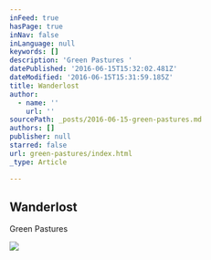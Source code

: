 ```yaml
---
inFeed: true
hasPage: true
inNav: false
inLanguage: null
keywords: []
description: 'Green Pastures '
datePublished: '2016-06-15T15:32:02.481Z'
dateModified: '2016-06-15T15:31:59.185Z'
title: Wanderlost
author:
  - name: ''
    url: ''
sourcePath: _posts/2016-06-15-green-pastures.md
authors: []
publisher: null
starred: false
url: green-pastures/index.html
_type: Article

---
```

<article style=""><h1>Wanderlost</h1><p>Green Pastures </p><img src="https://imgflo.herokuapp.com/graph/vahj1ThiexotieMo/046b507687c00df73b6ce4db1fa7c9a9/noop?input=https%3A%2F%2Fdrscdn.500px.org%2Fphoto%2F154032635%2Fq%253D80_m%253D2000%2Fa45d9b1d0e3d5b057cedc3a66b202ef3" /></article>